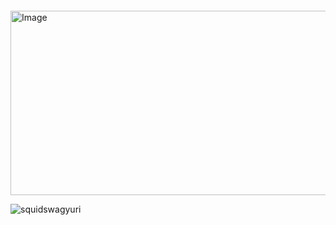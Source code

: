 # ‎ 


   

<img width="571" height="295" alt="Image" src="https://github.com/user-attachments/assets/e89650fa-1af1-4fbf-9a84-dcf068d6652b" />



<p align="left"> <img src="https://komarev.com/ghpvc/?username=squidswagyuri&label=Profile%20views&color=0e75b6&style=flat" alt="squidswagyuri" /> </p>


<p align="left">
</p>

